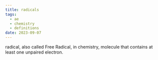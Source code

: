 ```yaml
---
title: radicals
tags:
  - ae
  - chemistry
  - definitions
date: 2023-09-07
---
```

radical, also called Free Radical, in chemistry, molecule that contains at least one unpaired electron.